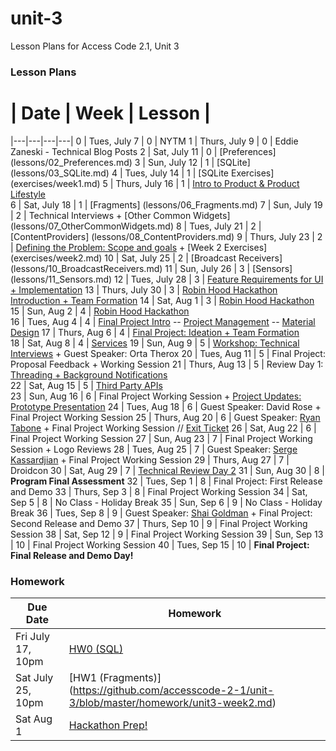 # unit-3
Lesson Plans for Access Code 2.1, Unit 3

### Lesson Plans

 # |  Date | Week | Lesson |
|---|---|---|---|
0 | Tues, July 7 | 0 | NYTM
1 | Thurs, July 9 | 0 | Eddie Zaneski - Technical Blog Posts
2 | Sat, July 11 | 0 | [Preferences] (lessons/02_Preferences.md)
3 | Sun, July 12 | 1 | [SQLite] (lessons/03_SQLite.md)
4 | Tues, July 14 | 1 | [SQLite Exercises] (exercises/week1.md)
5 | Thurs, July 16 | 1 | [Intro to Product & Product Lifestyle](lessons/05_Product.md)  
6 | Sat, July 18 | 1 | [Fragments] (lessons/06_Fragments.md)
7 | Sun, July 19 | 2 | Technical Interviews + [Other Common Widgets] (lessons/07_OtherCommonWidgets.md)
8 | Tues, July 21 | 2 | [ContentProviders] (lessons/08_ContentProviders.md)
9 | Thurs, July 23 | 2 | [Defining the Problem: Scope and goals](lessons/09_Product2.md) + [Week 2 Exercises] (exercises/week2.md)
10 | Sat, July 25 | 2 | [Broadcast Receivers] (lessons/10_BroadcastReceivers.md)
11 | Sun, July 26 | 3 | [Sensors] (lessons/11_Sensors.md)
12 | Tues, July 28 | 3 | [Feature Requirements for UI + Implementation](lessons/12_Product3.md)
13 | Thurs, July 30 | 3 | [Robin Hood Hackathon Introduction + Team Formation](lessons/13_HackathonIntroduction.md)
14 | Sat, Aug 1 | 3 | [Robin Hood Hackathon](https://github.com/accesscode-2-1/robinhood_hackathon)  
15 | Sun, Aug 2 | 4 | [Robin Hood Hackathon](https://github.com/accesscode-2-1/robinhood_hackathon)  
16 | Tues, Aug 4 | 4 | [Final Project Intro](https://github.com/accesscode-2-1/unit-3-project) -- [Project Management](lessons/16_ProjectManagement.md) -- [Material Design](lessons/16_MaterialDesign.md)
17 | Thurs, Aug 6 | 4 | [Final Project: Ideation + Team Formation](https://docs.google.com/forms/d/1sU6Vyyk7Y5yr382Acpa1xtYItCRtxsk5d6-RiYE-AvU/viewform)  
18 | Sat, Aug 8 | 4 | [Services](lessons/18_Services.md)
19 | Sun, Aug 9 | 5 | [Workshop: Technical Interviews](lessons/19_C4Q_technical_interviews.key.zip) + Guest Speaker: Orta Therox
20 | Tues, Aug 11 | 5 | Final Project: Proposal Feedback + Working Session
21 | Thurs, Aug 13 | 5 | Review Day 1: [Threading + Background Notifications](lessons/21_Review-Threading%26Notifications.md)  
22 | Sat, Aug 15 | 5 | [Third Party APIs](lessons/22_APIs.md)  
23 | Sun, Aug 16 | 6 | Final Project Working Session + [Project Updates: Prototype Presentation](https://github.com/accesscode-2-1/unit-3-project/blob/master/demos/practice_demo_guidelines.md)
24 | Tues, Aug 18 | 6 | Guest Speaker: David Rose + Final Project Working Session
25 | Thurs, Aug 20 | 6 | Guest Speaker: [Ryan Tabone](https://www.linkedin.com/in/ryant) + Final Project Working Session // [Exit Ticket](https://docs.google.com/forms/d/1E9C8aVU5EqPNqg6MPZcXw0eEpQTAichD86cfms47Kbg/viewform)
26 | Sat, Aug 22 | 6 | Final Project Working Session
27 | Sun, Aug 23 | 7 | Final Project Working Session + Logo Reviews
28 | Tues, Aug 25 | 7 | Guest Speaker: [Serge Kassardjian](https://www.linkedin.com/profile/view?id=2742178&authType=NAME_SEARCH&authToken=vUEE&locale=en_US&trk=tyah&trkInfo=clickedVertical%3Amynetwork%2CclickedEntityId%3A2742178%2CauthType%3ANAME_SEARCH%2Cidx%3A1-1-1%2CtarId%3A1440010150786%2Ctas%3Aserge%20k) + Final Project Working Session
29 | Thurs, Aug 27 | 7 | Droidcon
30 | Sat, Aug 29 | 7 | [Technical Review Day 2](lessons/30_Review2.md)
31 | Sun, Aug 30 | 8 | **Program Final Assessment**
32 | Tues, Sep 1 | 8 | Final Project: First Release and Demo
33 | Thurs, Sep 3 | 8 | Final Project Working Session
34 | Sat, Sep 5 | 8 | No Class - Holiday Break 
35 | Sun, Sep 6 | 9 | No Class - Holiday Break 
36 | Tues, Sep 8 | 9 | Guest Speaker: [Shai Goldman](https://www.linkedin.com/profile/view?id=3954267&authType=name&authToken=OOnk&trk=api*a109924*s118458*) + Final Project: Second Release and Demo
37 | Thurs, Sep 10 | 9 | Final Project Working Session
38 | Sat, Sep 12 | 9 | Final Project Working Session
39 | Sun, Sep 13 | 10 | Final Project Working Session
40 | Tues, Sep 15 | 10 | **Final Project: Final Release and Demo Day!**

### Homework
| Due Date | Homework|  
|---|---|
| Fri July 17, 10pm | [HW0 (SQL)](https://github.com/accesscode-2-1/unit-3/blob/master/homework/unit3-week1.md) |  
| Sat July 25, 10pm | [HW1 (Fragments)] (https://github.com/accesscode-2-1/unit-3/blob/master/homework/unit3-week2.md) |  
| Sat Aug 1 | [Hackathon Prep!](https://github.com/accesscode-2-1/unit-3/blob/master/homework/unit3-week3.md) |  
